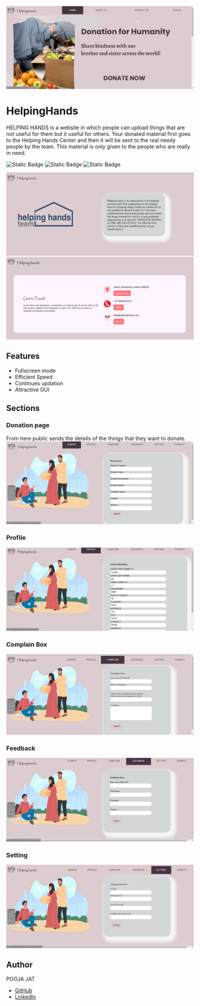 ![j1](https://github.com/poojajat/Helping-Hands/blob/master/H111.png)
# HelpingHands
HELPING HANDS is a website in which people can upload things that are not useful for them but it useful for others.
Your donated material first goes to the Helping Hands Center and then it will be sent to the real needy people by the team. This material is only given to the people who are really in need.

![Static Badge](https://img.shields.io/badge/Frontend-HTML%2CCSS%2CJava%20script-brightgreen)
![Static Badge](https://img.shields.io/badge/Backtend-Advance%20Java-brightgreen)
![Static Badge](https://img.shields.io/badge/Database-SQLYOG-brightgreen)

![j1](https://github.com/poojajat/Helping-Hands/blob/master/H0.png)
![j1](https://github.com/poojajat/Helping-Hands/blob/master/H2.png)

## Features
- Fullscreen mode
- Efficient Speed
- Continues updation
- Attractive GUI

## Sections
  ### Donation page
  From here public sends the details of the things that they want to donate. 
![j1](https://github.com/poojajat/Helping-Hands/blob/master/H4.png)

  ### Profile
 ![j1](https://github.com/poojajat/Helping-Hands/blob/master/H5.png)

  ### Complain Box
 ![j1](https://github.com/poojajat/Helping-Hands/blob/master/H6.png)

  ### Feedback
 ![j1](https://github.com/poojajat/Helping-Hands/blob/master/H7.png)

 ### Setting
 ![j1](https://github.com/poojajat/Helping-Hands/blob/master/H8.png)

 ## Author
POOJA JAT
- [GitHub](https://www.github.com/poojajat)
- [LinkedIn](https://www.linkedin.com/in/pooja-jat)
  
